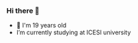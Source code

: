 ### Hi there 👋

<div>
  <ul>
    <li>🧑 I'm 19 years old</li>
    <li>I’m currently studying at ICESI university </li>
  </ul>
</div>
<!--
**GilmarAmezquita/GilmarAmezquita** is a ✨ _special_ ✨ repository because its `README.md` (this file) appears on your GitHub profile.

Here are some ideas to get you started:

- 🔭 I’m currently working on ...
- 🌱 I’m currently learning ...
- 👯 I’m looking to collaborate on ...
- 🤔 I’m looking for help with ...
- 💬 Ask me about ...
- 📫 How to reach me: ...
- 😄 Pronouns: ...
- ⚡ Fun fact: ...
-->
### GitHub Analytics

<div align="center">
  <img src="https://github-readme-stats.vercel.app/api?username=GilmarAmezquita&show_icons=true&theme=tokyonight" style="Margin-top:10px;">
</div>
<div align="center">
  <img src="https://github-readme-stats.vercel.app/api/top-langs/?username=GilmarAmezquita&layout=compact&theme=tokyonight" style="Margin-top:10px;">
</div>
